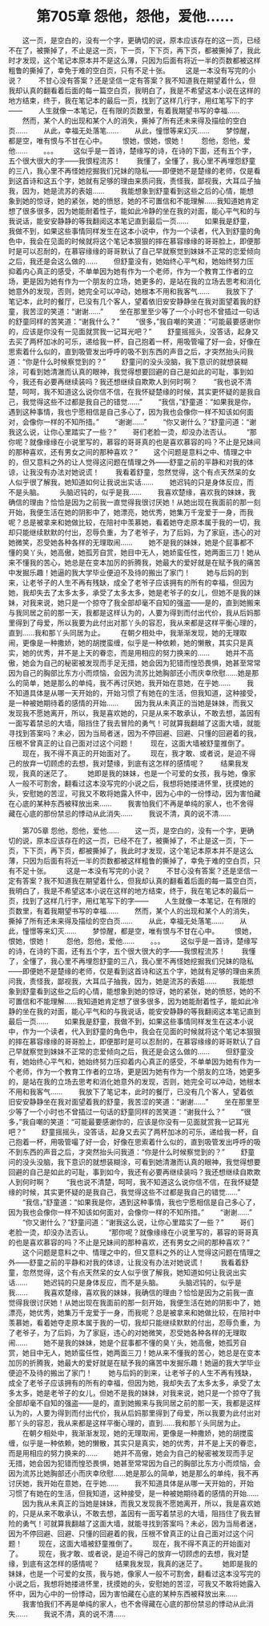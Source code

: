 # 　　第705章 怨他，怨他，爱他……
　　这一页，是空白的，没有一个字，更确切的说，原本应该存在的这一页，已经不在了，被撕掉了，不止是这一页，下一页，下下页，再下页，都被撕掉了，我此时才发现，这个笔记本原本并不是这么薄，只因为后面有将近一半的页数都被这样粗鲁的撕掉了，幸免于难的空白页，只有不足十张。
　　这是一本没有写完的小说？
　　不甘心没有答案？还是坚信一定有答案？我不知道我在期望着什么，但我却认真的翻看着后面的每一篇空白页，我明白了，我是不希望这本小说在这样的地方结束，终于，我在笔记本的最后一页，找到了这样几行字，用红笔写下的字——
　　人生就像一本笔记，在有限的页数里，有着我期望书写的幸福……
　　然而，某个人的出现和某个人的消失，撕掉了所有还未来得及描绘的空白页……
　　从此，幸福无处落笔……
　　从此，憧憬等来幻灭……
　　梦惊醒，都是空，唯有恨与不甘在心中。
　　恨她，恨她，恨她！
　　怨他，怨他，爱他……
　　。。。
　　这似乎是一首诗，楚缘写的诗，在诗的下面，还有五个字，五个很大很大的字——我恨程流苏！
　　我懂了，全懂了，我心里不再埋怨舒童的三八，我心里不再怪她挖掘我们兄妹的隐私——即便她不是楚缘的老师，仅是看到这首诗和这五个字，她就有足够的理由来质问我，责怪我，鄙视我，大耳瓜子抽我，因为，她是流苏的表姐……
　　我能想象到舒童看到这些之后的心情，能想象到她的惊讶，她的紧张，她的愤怒，她的不可置信和不能理解……我知道她肯定想了很多很多，因为她能耐着性子，能如此冷静的坐在我的对面，能心平气和的与我说话，能安安静静的等我翻阅这本笔记直到最后一页……
　　如果我是舒童，我做不到，如果这些事情同样发生在这本小说中，作为一个读者，代入到舒童的角色中，我会在见面的时候就将这个笔记本狠狠的摔在慕容缘缘的哥哥脸上，即便那时是可以忍耐的，在慕容缘缘的哥哥默认了自己早就察觉到妹妹不正常的恋爱倾向之后，我还是会这么做的……
　　但舒童没有，她始终心平气和，她始终努力压抑着内心真正的感受，不单单因为她有作为一个老师，作为一个教育工作者的立场，更是因为她有作为一个朋友的立场，她更多的，是站在我的立场去思考和消化她意外的发现，否则，她完全可以冲动，她根本不用和我客气……
　　我放下了笔记本，此时的餐厅，已没有几个客人，望着依旧安安静静坐在我对面望着我的舒童，我苦涩的笑道：“谢谢……”
　　坐在那里至少等了一个小时也不曾插过一句话的舒童同样的苦笑道：“谢我什么？”
　　“很多，”我自嘲的笑道：“可能最要感谢你的，应该是你没有一见面就赏我一记耳光吧？”
　　舒童摇摇头，没答话，起身又去买了两杯加冰的可乐，递给我一杯，自己抱着一杯，用吸管嘬了好一会，好像在思索着什么似的，直到吸管发出呼呼的吸不到东西的声音之后，才突然抬头问我道：“你是什么时候察觉到的？”
　　舒童问的没头没脑，我下意识的就想装糊涂，可看到她清澈而认真的眼神，我觉得想要回避的自己是如此的可耻，事到如今，我还有必要再继续装吗？我还想继续自欺欺人到何时啊？
　　“我也说不清楚，呵呵，我不知道这么说你信不信，在我怀疑楚缘的时候，其实更怀疑的是我自己，我觉得这些不过都是我自己的错觉……”
　　“我信，”舒童道：“如果我是你，遇到这种事情，我也宁愿相信是自己多心了，因为我也会像你一样不知该如何面对，会像你一样的不知所措。”
　　“谢谢……”
　　“你又谢什么？”舒童问道：“谢我这么说，让你心里踏实了一些？”
　　哥们老脸一烫，却没办法否认。
　　“那你呢？就像缘缘在小说里写的，慕容的哥哥真的也是喜欢慕容的吗？不止是兄妹间的那种喜欢，还有男女之间的那种喜欢？”
　　这个问题是意料之中、情理之中的，但又意料之外的让人觉得这问题在情理之外——舒童之前的平静和对我的体谅，让我没有办法对她说谎！
　　我看着舒童，忽然觉得，这个有点天然呆的女人似乎很了解我，她知道如何让我说出实话……
　　她迟钝的只是身体反应，而不是头脑。
　　头脑迟钝的，似乎是我……
　　我喜欢楚缘，喜欢我的妹妹，我确信的理由？恰恰是因为之前我一直觉得我很讨厌她！从她出现在我面前的那一刻开始，我便生活在她的阴影中了，她漂亮，她优秀，她集万千宠爱于一身，而我呢？总是被拿来和她做比较，在陪衬中羡慕她，看着她夺走原本属于我的一切，我却只能继续默默的付出，忍辱负重，为了老爷子，为了后妈，为了家庭，违心的对她微笑，忍受她各种各样的无理取闹……
　　她不是我的妹妹，她是个屁事都不懂的臭丫头，她高傲，她孤芳自赏，她目中无人，她娇蛮任性，她两面三刀！她从来不懂我的苦心，她总是在变本加厉的折腾我，她最大的爱好就是在赋予我的痛苦中发掘乐趣！她逼的我大学毕业便迫不及待的搬出了家门！
　　她与后妈的到来，让老爷子的人生不再有残缺，成全了老爷子应该拥有的所有的幸福，但因为她，我却失去了太多太多，承受了太多太多，她是老爷子的女儿，但她不是我的妹妹，对我来说，她只是一个掠夺了我全部却毫不自知的强盗——是的，直到她搬来与我同居之前的那一天，我都是这样认为的，人要为得到而付出代价，我从后妈那里得到了母爱，所以我要为此付出对那丫头的容忍，我从来都是这样平衡心理的，直到……我和那丫头同居为止。
　　在朝夕相处中，我渐渐发现，她的无理取闹，更像是一种撒娇，她的胡搅蛮缠，似乎是一种依赖，她的懒散，其实只是真实，她的优秀，并不是上天的眷恋，而是用相应的努力换来的……
　　她并不高傲，她会为自己的秘密被发现而手足无措，她会因为犯错而惶恐畏惧，她甚至常常因为自己的胸部比东方小而烦恼，会因为流苏比她胸部还小而庆幸欣慰……她是那么的简单，她是那么的单纯，我不再讨厌她，我开始在意她，在乎她……
　　我不知道具体是从哪一天开始的，开始习惯了有她在的生活，但我知道，这种接受，是一种被她期待着的感情的开始……
　　因为我从未真正的当她是妹妹，而我又发现我不愿她离开，所以，我是喜欢她的，只是从来不敢承认，不敢去想，盖因有一面写着禁忌的大墙，阻挡住了我去冒险的勇气！可就算我翻越了这面大墙，就能寻找到答案吗？未必，因为当局者迷，因为不停回避、回避、只懂的回避着的我，压根不曾真正的让自己面对过这个问题！
　　现在，这面大墙被舒童推倒了。
　　现在，我不得不真正的开始面对了。
　　现在，我才敢、或者说，是迫不得己的放弃一切顾虑的去想，我对楚缘，到底有这怎样的感情呢？
　　结果我发现，我真的迷茫了。
　　她即是我的妹妹，也是一个可爱的女孩，我与她，像家人一般不可割舍，翻看过这本没写完的小说之后，我想将她搂进怀里，抚摸她的头，安慰她的苦涩，可我又不敢将她露入怀中，因为心中的一份悸动，因为害怕藏在心底的某种东西被释放出来……
　　我害怕我们不再是单纯的家人，也不舍得藏在心底的那份禁忌的悸动从此消失……
　　我说不清，真的说不清……

　　第705章 怨他，怨他，爱他……
　　这一页，是空白的，没有一个字，更确切的说，原本应该存在的这一页，已经不在了，被撕掉了，不止是这一页，下一页，下下页，再下页，都被撕掉了，我此时才发现，这个笔记本原本并不是这么薄，只因为后面有将近一半的页数都被这样粗鲁的撕掉了，幸免于难的空白页，只有不足十张。
　　这是一本没有写完的小说？
　　不甘心没有答案？还是坚信一定有答案？我不知道我在期望着什么，但我却认真的翻看着后面的每一篇空白页，我明白了，我是不希望这本小说在这样的地方结束，终于，我在笔记本的最后一页，找到了这样几行字，用红笔写下的字——
　　人生就像一本笔记，在有限的页数里，有着我期望书写的幸福……
　　然而，某个人的出现和某个人的消失，撕掉了所有还未来得及描绘的空白页……
　　从此，幸福无处落笔……
　　从此，憧憬等来幻灭……
　　梦惊醒，都是空，唯有恨与不甘在心中。
　　恨她，恨她，恨她！
　　怨他，怨他，爱他……
　　。。。
　　这似乎是一首诗，楚缘写的诗，在诗的下面，还有五个字，五个很大很大的字——我恨程流苏！
　　我懂了，全懂了，我心里不再埋怨舒童的三八，我心里不再怪她挖掘我们兄妹的隐私——即便她不是楚缘的老师，仅是看到这首诗和这五个字，她就有足够的理由来质问我，责怪我，鄙视我，大耳瓜子抽我，因为，她是流苏的表姐……
　　我能想象到舒童看到这些之后的心情，能想象到她的惊讶，她的紧张，她的愤怒，她的不可置信和不能理解……我知道她肯定想了很多很多，因为她能耐着性子，能如此冷静的坐在我的对面，能心平气和的与我说话，能安安静静的等我翻阅这本笔记直到最后一页……
　　如果我是舒童，我做不到，如果这些事情同样发生在这本小说中，作为一个读者，代入到舒童的角色中，我会在见面的时候就将这个笔记本狠狠的摔在慕容缘缘的哥哥脸上，即便那时是可以忍耐的，在慕容缘缘的哥哥默认了自己早就察觉到妹妹不正常的恋爱倾向之后，我还是会这么做的……
　　但舒童没有，她始终心平气和，她始终努力压抑着内心真正的感受，不单单因为她有作为一个老师，作为一个教育工作者的立场，更是因为她有作为一个朋友的立场，她更多的，是站在我的立场去思考和消化她意外的发现，否则，她完全可以冲动，她根本不用和我客气……
　　我放下了笔记本，此时的餐厅，已没有几个客人，望着依旧安安静静坐在我对面望着我的舒童，我苦涩的笑道：“谢谢……”
　　坐在那里至少等了一个小时也不曾插过一句话的舒童同样的苦笑道：“谢我什么？”
　　“很多，”我自嘲的笑道：“可能最要感谢你的，应该是你没有一见面就赏我一记耳光吧？”
　　舒童摇摇头，没答话，起身又去买了两杯加冰的可乐，递给我一杯，自己抱着一杯，用吸管嘬了好一会，好像在思索着什么似的，直到吸管发出呼呼的吸不到东西的声音之后，才突然抬头问我道：“你是什么时候察觉到的？”
　　舒童问的没头没脑，我下意识的就想装糊涂，可看到她清澈而认真的眼神，我觉得想要回避的自己是如此的可耻，事到如今，我还有必要再继续装吗？我还想继续自欺欺人到何时啊？
　　“我也说不清楚，呵呵，我不知道这么说你信不信，在我怀疑楚缘的时候，其实更怀疑的是我自己，我觉得这些不过都是我自己的错觉……”
　　“我信，”舒童道：“如果我是你，遇到这种事情，我也宁愿相信是自己多心了，因为我也会像你一样不知该如何面对，会像你一样的不知所措。”
　　“谢谢……”
　　“你又谢什么？”舒童问道：“谢我这么说，让你心里踏实了一些？”
　　哥们老脸一烫，却没办法否认。
　　“那你呢？就像缘缘在小说里写的，慕容的哥哥真的也是喜欢慕容的吗？不止是兄妹间的那种喜欢，还有男女之间的那种喜欢？”
　　这个问题是意料之中、情理之中的，但又意料之外的让人觉得这问题在情理之外——舒童之前的平静和对我的体谅，让我没有办法对她说谎！
　　我看着舒童，忽然觉得，这个有点天然呆的女人似乎很了解我，她知道如何让我说出实话……
　　她迟钝的只是身体反应，而不是头脑。
　　头脑迟钝的，似乎是我……
　　我喜欢楚缘，喜欢我的妹妹，我确信的理由？恰恰是因为之前我一直觉得我很讨厌她！从她出现在我面前的那一刻开始，我便生活在她的阴影中了，她漂亮，她优秀，她集万千宠爱于一身，而我呢？总是被拿来和她做比较，在陪衬中羡慕她，看着她夺走原本属于我的一切，我却只能继续默默的付出，忍辱负重，为了老爷子，为了后妈，为了家庭，违心的对她微笑，忍受她各种各样的无理取闹……
　　她不是我的妹妹，她是个屁事都不懂的臭丫头，她高傲，她孤芳自赏，她目中无人，她娇蛮任性，她两面三刀！她从来不懂我的苦心，她总是在变本加厉的折腾我，她最大的爱好就是在赋予我的痛苦中发掘乐趣！她逼的我大学毕业便迫不及待的搬出了家门！
　　她与后妈的到来，让老爷子的人生不再有残缺，成全了老爷子应该拥有的所有的幸福，但因为她，我却失去了太多太多，承受了太多太多，她是老爷子的女儿，但她不是我的妹妹，对我来说，她只是一个掠夺了我全部却毫不自知的强盗——是的，直到她搬来与我同居之前的那一天，我都是这样认为的，人要为得到而付出代价，我从后妈那里得到了母爱，所以我要为此付出对那丫头的容忍，我从来都是这样平衡心理的，直到……我和那丫头同居为止。
　　在朝夕相处中，我渐渐发现，她的无理取闹，更像是一种撒娇，她的胡搅蛮缠，似乎是一种依赖，她的懒散，其实只是真实，她的优秀，并不是上天的眷恋，而是用相应的努力换来的……
　　她并不高傲，她会为自己的秘密被发现而手足无措，她会因为犯错而惶恐畏惧，她甚至常常因为自己的胸部比东方小而烦恼，会因为流苏比她胸部还小而庆幸欣慰……她是那么的简单，她是那么的单纯，我不再讨厌她，我开始在意她，在乎她……
　　我不知道具体是从哪一天开始的，开始习惯了有她在的生活，但我知道，这种接受，是一种被她期待着的感情的开始……
　　因为我从未真正的当她是妹妹，而我又发现我不愿她离开，所以，我是喜欢她的，只是从来不敢承认，不敢去想，盖因有一面写着禁忌的大墙，阻挡住了我去冒险的勇气！可就算我翻越了这面大墙，就能寻找到答案吗？未必，因为当局者迷，因为不停回避、回避、只懂的回避着的我，压根不曾真正的让自己面对过这个问题！
　　现在，这面大墙被舒童推倒了。
　　现在，我不得不真正的开始面对了。
　　现在，我才敢、或者说，是迫不得己的放弃一切顾虑的去想，我对楚缘，到底有这怎样的感情呢？
　　结果我发现，我真的迷茫了。
　　她即是我的妹妹，也是一个可爱的女孩，我与她，像家人一般不可割舍，翻看过这本没写完的小说之后，我想将她搂进怀里，抚摸她的头，安慰她的苦涩，可我又不敢将她露入怀中，因为心中的一份悸动，因为害怕藏在心底的某种东西被释放出来……
　　我害怕我们不再是单纯的家人，也不舍得藏在心底的那份禁忌的悸动从此消失……
　　我说不清，真的说不清……
